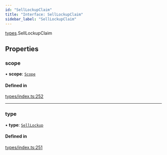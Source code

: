 ```yaml
---
id: "SellLockupClaim"
title: "Interface: SellLockupClaim"
sidebar_label: "SellLockupClaim"
---
```


[types](../../../modules/Types/Types.md).SellLockupClaim

## Properties

### scope

• **scope**: [`Scope`](../Scope/Scope.md)

#### Defined in

[types/index.ts:252](https://github.com/PolymeshAssociation/polymesh-sdk/blob/95e180d28/src/types/index.ts#L252)

___

### type

• **type**: [`SellLockup`](../../../enums/Types/ClaimType/ClaimType.md#selllockup)

#### Defined in

[types/index.ts:251](https://github.com/PolymeshAssociation/polymesh-sdk/blob/95e180d28/src/types/index.ts#L251)
